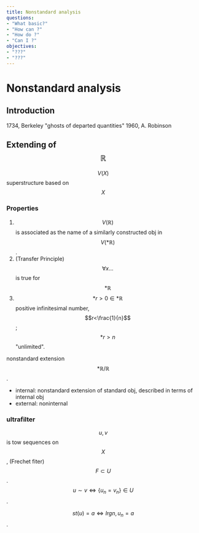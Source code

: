 ```yaml
---
title: Nonstandard analysis
questions:
- "What basic?"
- "How can ?"
- "How do ?"
- "Can I ?"
objectives:
- "???"
- "???"
---
```


# Nonstandard analysis

## Introduction
1734, Berkeley "ghosts of departed quantities"
1960, A. Robinson


## Extending of $$\mathbb{R}$$

$$V(X)$$ superstructure based on $$X$$

### Properties

1. $$V(\mathbb{R})$$ is associated as the name of a similarly constructed obj in $$V(*\mathbb{R})$$.
2. (Transfer Principle) $$\forall x...$$ is true for $$*\mathbb{R}$$
3. $$*r>0\in*\mathbb{R}$$ positive infinitesimal number, $$r<\frac{1}{n}$$; $$*r>n$$ "unlimited".

nonstandard extension $$*\mathbb{R}/\mathbb{R}$$.

* internal: nonstandard extension of standard obj, described in terms of internal obj
* external: noninternal


### ultrafilter
$$u,v$$ is tow sequences on $$X$$, (Frechet fiter) $$F\subset U$$.
$$u\sim v \iff \{u_n=v_n\}\in U$$.

$$st(u)=a\iff lrg n, u_n=a$$.